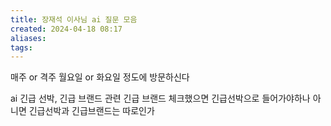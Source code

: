 ```yaml
---
title: 장재석 이사님 ai 질문 모음
created: 2024-04-18 08:17
aliases: 
tags:
---
```

매주 or 격주
월요일 or 화요일 정도에 방문하신다

ai 긴급 선박, 긴급 브랜드 관련
긴급 브랜드 체크했으면 긴급선박으로 들어가야하나
아니면 긴급선박과 긴급브랜드는 따로인가

